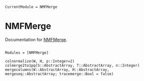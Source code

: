 ```@meta
CurrentModule = NMFMerge
```

# NMFMerge

Documentation for [NMFMerge](https://github.com/HolyLab/NMFMerge.jl).

```@index
```

```@autodocs
Modules = [NMFMerge]
```

```@docs
colnormalize(W, H, p::Integer=2)
colmerge2to1pq(S::AbstractArray, T::AbstractArray, n::Integer)
mergecolumns(W::AbstractArray, H::AbstractArray, mergeseq::AbstractArray; tracemerge::Bool = false)
```